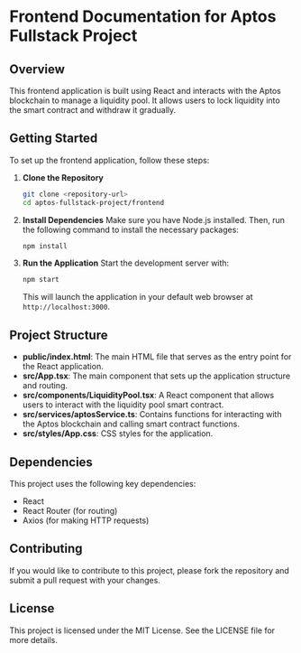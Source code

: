 # Frontend Documentation for Aptos Fullstack Project

## Overview

This frontend application is built using React and interacts with the Aptos blockchain to manage a liquidity pool. It allows users to lock liquidity into the smart contract and withdraw it gradually.

## Getting Started

To set up the frontend application, follow these steps:

1. **Clone the Repository**
   ```bash
   git clone <repository-url>
   cd aptos-fullstack-project/frontend
   ```

2. **Install Dependencies**
   Make sure you have Node.js installed. Then, run the following command to install the necessary packages:
   ```bash
   npm install
   ```

3. **Run the Application**
   Start the development server with:
   ```bash
   npm start
   ```
   This will launch the application in your default web browser at `http://localhost:3000`.

## Project Structure

- **public/index.html**: The main HTML file that serves as the entry point for the React application.
- **src/App.tsx**: The main component that sets up the application structure and routing.
- **src/components/LiquidityPool.tsx**: A React component that allows users to interact with the liquidity pool smart contract.
- **src/services/aptosService.ts**: Contains functions for interacting with the Aptos blockchain and calling smart contract functions.
- **src/styles/App.css**: CSS styles for the application.

## Dependencies

This project uses the following key dependencies:
- React
- React Router (for routing)
- Axios (for making HTTP requests)

## Contributing

If you would like to contribute to this project, please fork the repository and submit a pull request with your changes.

## License

This project is licensed under the MIT License. See the LICENSE file for more details.
